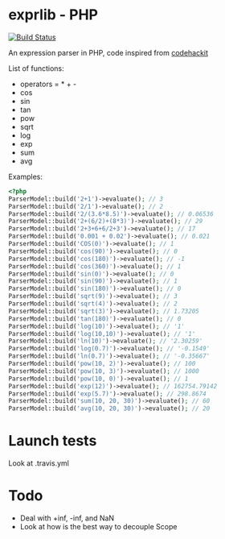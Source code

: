 exprlib - PHP
=============

[![Build Status](https://secure.travis-ci.org/rezzza/exprlib.png)](http://travis-ci.org/rezzza/exprlib)

An expression parser in PHP, code inspired from [codehackit](http://codehackit.blogspot.fr/2011/08/expression-parser-in-php.html)

List of functions:

- operators = * + -
- cos
- sin
- tan
- pow
- sqrt
- log
- exp
- sum
- avg

Examples:

```php
<?php
ParserModel::build('2+1')->evaluate(); // 3
ParserModel::build('2/1')->evaluate(); // 2
ParserModel::build('2/(3.6*8.5)')->evaluate(); // 0.06536
ParserModel::build('2+(6/2)+(8*3)')->evaluate(); // 29
ParserModel::build('2+3+6+6/2+3')->evaluate(); // 17
ParserModel::build('0.001 + 0.02')->evaluate(); // 0.021
ParserModel::build('COS(0)')->evaluate(); // 1
ParserModel::build('cos(90)')->evaluate(); // 0
ParserModel::build('cos(180)')->evaluate(); // -1
ParserModel::build('cos(360)')->evaluate(); // 1
ParserModel::build('sin(0)')->evaluate(); // 0
ParserModel::build('sin(90)')->evaluate(); // 1
ParserModel::build('sin(180)')->evaluate(); // 0
ParserModel::build('sqrt(9)')->evaluate(); // 3
ParserModel::build('sqrt(4)')->evaluate(); // 2
ParserModel::build('sqrt(3)')->evaluate(); // 1.73205
ParserModel::build('tan(180)')->evaluate(); // 0
ParserModel::build('log(10)')->evaluate(); // '1'
ParserModel::build('log(10,10)')->evaluate(); // '1'
ParserModel::build('ln(10)')->evaluate(); // '2.30259'
ParserModel::build('log(0.7)')->evaluate(); // '-0.1549'
ParserModel::build('ln(0.7)')->evaluate(); // '-0.35667'
ParserModel::build('pow(10, 2)')->evaluate(); // 100
ParserModel::build('pow(10, 3)')->evaluate(); // 1000
ParserModel::build('pow(10, 0)')->evaluate(); // 1
ParserModel::build('exp(12)')->evaluate(); // 162754.79142
ParserModel::build('exp(5.7)')->evaluate(); // 298.8674
ParserModel::build('sum(10, 20, 30)')->evaluate(); // 60
ParserModel::build('avg(10, 20, 30)')->evaluate(); // 20
```

# Launch tests

Look at .travis.yml

# Todo

+ Deal with +inf, -inf, and NaN
+ Look at how is the best way to decouple Scope
